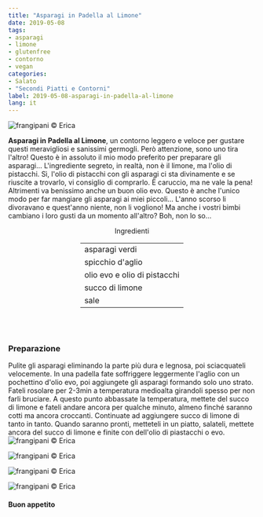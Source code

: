 ```yaml
---
title: "Asparagi in Padella al Limone"
date: 2019-05-08
tags:
- asparagi
- limone
- glutenfree
- contorno
- vegan
categories:
- Salato
- "Secondi Piatti e Contorni"
label: 2019-05-08-asparagi-in-padella-al-limone
lang: it
---
```

![](header.jpeg "frangipani © Erica")

**Asparagi in Padella al Limone**, un contorno leggero e veloce per gustare questi meravigliosi e sanissimi germogli. Però attenzione, sono uno tira l'altro! Questo è in assoluto il mio modo preferito per preparare gli asparagi... L'ingrediente segreto, in realtà, non è il limone, ma l'olio di pistacchi. Sì, l'olio di pistacchi con gli asparagi ci sta divinamente e se riuscite a trovarlo, vi consiglio di comprarlo. È caruccio, ma ne vale la pena! Altrimenti va benissimo anche un buon olio evo. Questo è anche l'unico modo per far mangiare gli asparagi ai miei piccoli... L'anno scorso li divoravano e quest'anno niente, non li vogliono! Ma anche i vostri bimbi cambiano i loro gusti da un momento all'altro? Boh, non lo so...

<div id="wrapper" style="text-align: center">
  <div id="yourdiv" style="display: inline-block;">
    <div class="ingredients" itemscope itemtype="http://schema.org/Recipe">
      <span itemprop="name" style="display:none;">Asparagi in Padella al Limone</span>
      <span itemprop="recipeCategory" style="display:none;">Salato</span>
      <img itemprop="image" style="display:none;" class="ignore-gallery-item" src="header.jpeg"/>
      <span itemprop="author" style="display:none;">Erica Raiano</span>
      <span itemprop="description" style="display:none;">Asparagi in Padella al Limone, un contorno leggero e veloce per gustare questi meravigliosi e sanissimi germogli.</span>
      <div class="ingredients-title">Ingredienti</div>
      <table>
        <tbody>
          </tr>
          <tr itemprop="recipeIngredient">
            <td>asparagi verdi</td>
          </tr>
          <tr itemprop="recipeIngredient">
            <td>spicchio d'aglio</td>
          </tr>
          <tr itemprop="recipeIngredient">
            <td>olio evo e olio di pistacchi</td>
          </tr>
          <tr itemprop="recipeIngredient">
            <td>succo di limone</td>
          </tr>
          <tr itemprop="recipeIngredient">
            <td>sale</td>
          </tr>
        </tbody>
      </table>
      <br></br>
    </div>
  </div>
</div>


<h3>
  <font color="grey">
    <i class="fa fa-cogs"></i>
  </font> Preparazione
</h3>

Pulite gli asparagi eliminando la parte più dura e legnosa, poi sciacquateli velocemente. In una padella fate soffriggere leggermente l'aglio con un pochettino d'olio evo, poi aggiungete gli asparagi formando solo uno strato. Fateli rosolare per 2-3min a temperatura medioalta girandoli spesso per non farli bruciare. A questo punto abbassate la temperatura, mettete del succo di limone e fateli andare ancora per qualche minuto, almeno finché saranno cotti ma ancora croccanti. Continuate ad aggiungere succo di limone di tanto in tanto. Quando saranno pronti, metteteli in un piatto, salateli, mettete ancora del succo di limone e finite con dell'olio di piastacchi o evo.
![](risultato1.jpeg "frangipani © Erica")

![](risultato2.jpeg "frangipani © Erica")

![](risultato3.jpeg "frangipani © Erica")

![](risultato4.jpeg "frangipani © Erica")

<h4>Buon appetito
  <font color="red">
    <i class="fa fa-smile-o"></i>
  </font>
</h4>
